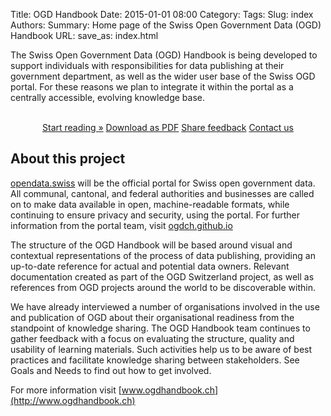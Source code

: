 Title: OGD Handbook
Date: 2015-01-01 08:00
Category:
Tags:
Slug: index
Authors:
Summary: Home page of the Swiss Open Government Data (OGD) Handbook
URL:
save_as: index.html

The Swiss Open Government Data (OGD) Handbook is being developed to support individuals with responsibilities for data publishing at their government department, as well as the wider user base of the Swiss OGD portal. For these reasons we plan to integrate it within the portal as a centrally accessible, evolving knowledge base.

<center style="margin-bottom:2em">
	<p><i class="fa fa-book fa-lg" style="font-size: 10em; color:#009688"></i></p><br>
	<a class="btn btn-primary btn-large" href="handbook/contents">Start reading »</a>
	<a class="btn btn-warning btn-large" href="#" disabled>Download as PDF</a>
	<a class="btn btn-success btn-large" href="http://www.ogdhandbook.ch/survey">Share feedback</a>
	<a class="btn btn-default btn-large" href="mailto:info@ogdhandbook.ch">Contact us</a>
</center>

## About this project

[opendata.swiss](http://opendata.swiss) will be the official portal for Swiss open government data. All communal, cantonal, and federal authorities and businesses are called on to make data available in open, machine-readable formats, while continuing to ensure privacy and security, using the portal. For further information from the portal team, visit [ogdch.github.io](http://ogdch.github.io)

The structure of the OGD Handbook will be based around visual and contextual representations of the process of data publishing, providing an up-to-date reference for actual and potential data owners. Relevant documentation created as part of the OGD Switzerland project, as well as references from OGD projects around the world to be discoverable within.

We have already interviewed a number of organisations involved in the use and publication of OGD about their organisational readiness from the standpoint of knowledge sharing. The OGD Handbook team continues to gather feedback with a focus on evaluating the structure, quality and usability of learning materials. Such activities help us to be aware of best practices and facilitate knowledge sharing between stakeholders. See Goals and Needs to find out how to get involved.

For more information visit [www.ogdhandbook.ch](http://www.ogdhandbook.ch)
